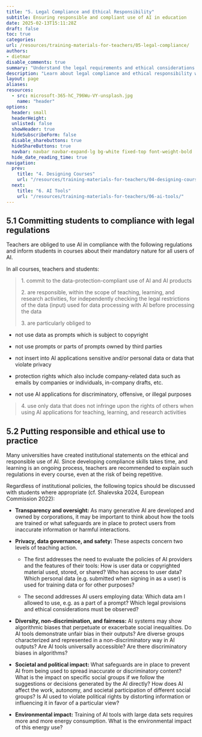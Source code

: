 ```yaml
---
title: "5. Legal Compliance and Ethical Responsibility"
subtitle: Ensuring responsible and compliant use of AI in education
date: 2025-02-13T15:11:28Z 
draft: false
toc: true
categories: 
url: /resources/training-materials-for-teachers/05-legal-compliance/
authors:
- dietmar
disable_comments: true
summary: "Understand the legal requirements and ethical considerations for using AI in education, including data protection, copyright, and responsible use practices."
description: "Learn about legal compliance and ethical responsibility when using AI in academic settings, covering data protection, intellectual property, and responsible AI practices."
layout: page
aliases:
resources:
  - src: microsoft-365-hC_796Wu-VY-unsplash.jpg
    name: "header"
options:
  header: small
  headerHeight:
  unlisted: false
  showHeader: true
  hideSubscribeForm: false
  disable_sharebuttons: true
  hideShareButtons: true
  navbar: navbar navbar-expand-lg bg-white fixed-top font-weight-bold
  hide_date_reading_time: true
navigation:
  prev:
    title: "4. Designing Courses"
    url: "/resources/training-materials-for-teachers/04-designing-courses/"
  next:
    title: "6. AI Tools"
    url: "/resources/training-materials-for-teachers/06-ai-tools/"
---
```


<div class="row">
<div class="col-lg-10 mx-auto">

## 5.1 Committing students to compliance with legal regulations

Teachers are obliged to use AI in compliance with the following
regulations and inform students in courses about their mandatory nature
for all users of AI.

In all courses, teachers and students:

> 1\. commit to the data-protection-compliant use of AI and AI products
>
> 2\. are responsible, within the scope of teaching, learning, and
> research activities, for independently checking the legal restrictions
> of the data (input) used for data processing with AI before processing
> the data
>
> 3\. are particularly obliged to

- not use data as prompts which is subject to copyright

- not use prompts or parts of prompts owned by third parties

- not insert into AI applications sensitive and/or personal data or
    data that violate privacy

- protection rights which also include company-related data such as
    emails by companies or individuals, in-company drafts, etc.

- not use AI applications for discriminatory, offensive, or illegal
    purposes

> 4\. use only data that does not infringe upon the rights of others
> when using AI applications for teaching, learning, and research
> activities

## 5.2 Putting responsible and ethical use to practice

Many universities have created institutional statements on the ethical
and responsible use of AI. Since developing compliance skills takes
time, and learning is an ongoing process, teachers are recommended to
explain such regulations in every course, even at the risk of being
repetitive.

Regardless of institutional policies, the following topics should be
discussed with students where appropriate (cf. Shalevska 2024, European
Commission 2022):

- **Transparency and oversight:** As many generative AI are developed and
    owned by corporations, it may be important to think about how the
    tools are trained or what safeguards are in place to protect users
    from inaccurate information or harmful interactions.

- **Privacy, data governance, and safety:** These aspects concern two
    levels of teaching action.

    - The first addresses the need to evaluate the policies of AI
        providers and the features of their tools: How is user data or
        copyrighted material used, stored, or shared? Who has access to
        user data? Which personal data (e.g. submitted when signing in
        as a user) is used for training data or for other purposes?

    - The second addresses AI users employing data: Which data am I
        allowed to use, e.g. as a part of a prompt? Which legal
        provisions and ethical considerations must be observed?

- **Diversity, non-discrimination, and fairness:** AI systems may show
    algorithmic biases that perpetuate or exacerbate social
    inequalities. Do AI tools demonstrate unfair bias in their outputs?
    Are diverse groups characterized and represented in a
    non-discriminatory way in AI outputs? Are AI tools universally
    accessible? Are there discriminatory biases in algorithms?

- **Societal and political impact:** What safeguards are in place to
    prevent AI from being used to spread inaccurate or discriminatory
    content? What is the impact on specific social groups if we follow
    the suggestions or decisions generated by the AI directly? How does
    AI affect the work, autonomy, and societal participation of
    different social groups? Is AI used to violate political rights by
    distorting information or influencing it in favor of a particular
    view?

- **Environmental impact:** Training of AI tools with large data sets
    requires more and more energy consumption. What is the environmental
    impact of this energy use?

</div>
</div>